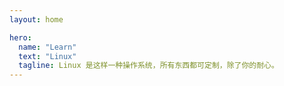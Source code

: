 ```yaml
---
layout: home

hero:
  name: "Learn"
  text: "Linux"
  tagline: Linux 是这样一种操作系统，所有东西都可定制，除了你的耐心。
---
```


